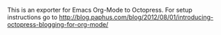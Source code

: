 This is an exporter for Emacs Org-Mode to Octopress. For setup instructions go to http://blog.paphus.com/blog/2012/08/01/introducing-octopress-blogging-for-org-mode/